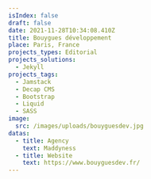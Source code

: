 ```yaml
---
isIndex: false
draft: false
date: 2021-11-28T10:34:08.410Z
title: Bouygues développement
place: Paris, France
projects_types: Editorial
projects_solutions:
  - Jekyll
projects_tags:
  - Jamstack
  - Decap CMS
  - Bootstrap
  - Liquid
  - SASS
image:
  src: /images/uploads/bouyguesdev.jpg
datas:
  - title: Agency
    text: Maddyness
  - title: Website
    text: https://www.bouyguesdev.fr/
---
```

